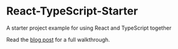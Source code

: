 # React-TypeScript-Starter
A starter project example for using React and TypeScript together

Read the [blog post](http://www.austentalbot.com/how-to-use-react-with-typescript/) for a full walkthrough.
